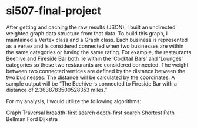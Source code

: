 # si507-final-project

After getting and caching the raw results (JSON), I built an undirected weighted graph data structure from that data. To build this graph, I maintained a Vertex class and a Graph class. Each business is represented as a vertex and is considered connected when two businesses are within the same categories or having the same rating. For example, the restaurants Beehive and Fireside Bar both lie within the ‘Cocktail Bars’ and ‘Lounges' categories so these two restaurants are considered connected. The weight between two connected vertices are defined by the distance between the two businesses. The distance will be calculated by the coordinates. A sample output will be “The Beehive is connected to Fireside Bar with a distance of 2.3638783500528353 miles.”

For my analysis, I would utilize the following algorithms:

Graph Traversal
breadth-first search
depth-first search 
Shortest Path
Bellman Ford
Dijkstra